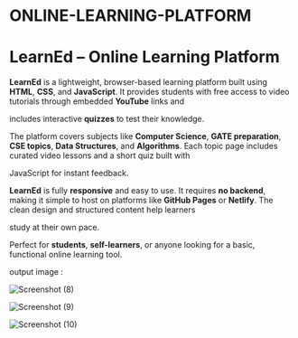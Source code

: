 # ONLINE-LEARNING-PLATFORM

# LearnEd – Online Learning Platform

**LearnEd** is a lightweight, browser-based learning platform built using **HTML**, **CSS**, and **JavaScript**. It provides students with free access to video tutorials through embedded **YouTube** links and 

includes interactive **quizzes** to test their knowledge.

The platform covers subjects like **Computer Science**, **GATE preparation**, **CSE topics**, **Data Structures**, and **Algorithms**. Each topic page includes curated video lessons and a short quiz built with 

JavaScript for instant feedback.

**LearnEd** is fully **responsive** and easy to use. It requires **no backend**, making it simple to host on platforms like **GitHub Pages** or **Netlify**. The clean design and structured content help learners 

study at their own pace.

Perfect for **students**, **self-learners**, or anyone looking for a basic, functional online learning tool.

output image :


![Screenshot (8)](https://github.com/user-attachments/assets/c432afa9-0a7a-4ed9-a7b7-c618712a66a6)


![Screenshot (9)](https://github.com/user-attachments/assets/fc6c9603-b720-4f88-a4ed-9f79f69a4b17)


![Screenshot (10)](https://github.com/user-attachments/assets/a5ad9207-c26b-46ca-b1d9-83b309c666cc)


